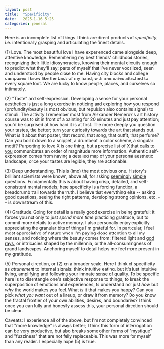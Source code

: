 ```yaml
---
layout: post
title:  "Specificity"
date:   2025-1-16 5:25
categories: general
---
```


Here is an incomplete list of things I think are direct products of *specificity*, i.e. intentionally grasping and articulating the finest details. 

(1) Love. The most beautiful love I have experienced came alongside deep, attentive knowledge. Remembering my best friends' childhood stories, recognizing their little idiosyncracies, knowing their mental circuits enough to predict what they'll say; parts of myself that I've never vocalized, seen and understood by people close to me. Having city blocks and college campuses I know like the back of my hand, with memories attached to every square foot. We are lucky to know people, places, and ourselves so intimately.

(2) "Taste" and self-expression. Developing a sense for your personal aesthetics is just a long exercise in noticing and exploring how you respond (profundity/beauty is most obvious, but repulsion also contains signal) to stimuli. The activity I remember most from Alexander Nemerov's art history course was to sit in front of a painting for 20 minutes and just pay attention; you'd be surprised at how hard it is at first. The more deeply you question your tastes, the better; turn your curiosity towards the art that stands out. What *is* it about that poster, that record, that song, that outfit, that perfume? Can you boil it down to a snippet, a drumbeat, a color scheme, a singular motif?  Purporting to love X is one thing, but a precise list of X that [calls to you](https://www.sarahblaustein.com/the-call-alexander-nemerov-talk.html) communicates an order of magnitude more information. Authentic self-expression comes from having a detailed map of your personal aesthetic landscape; once your tastes are legible, they are actionable.

(3) Deep understanding. This is (imo) the most obvious one. History's brilliant scientists were known, above all, for asking [seemingly](https://en.wikipedia.org/wiki/Surely_You%27re_Joking,_Mr._Feynman!) [simple](https://en.wikipedia.org/wiki/Einstein%27s_thought_experiments) questions. Fundamentally this is about having crisp, detailed, and self-consistent mental models; here specificity is a forcing function, a breadcrumb trail towards the truth. I believe that everything else -- asking good questions, seeing the right patterns, developing strong opinions, etc. -- is downstream of this. 

(4) Gratitude. Going for detail is a really good exercise in being grateful: it forces you not only to just *spend more time* practicing gratitude, but to commit more details to active memory. I also personally enjoy explicitly appreciating the granular bits of things I'm grateful for. In particular, I feel most appreciative of nature when I'm paying close attention to all my senses, and noticing where the beauty comes from: filtered light and [god rays](https://en.wikipedia.org/wiki/Crepuscular_rays), or intricacies shaped by the millennia, or the all-consumingness of grand landscapes. Anchoring myself to detail helps me feel more present in my gratitude.

(5) Personal direction, or (2) on a broader scale. Here I think of specificity as *attunement* to internal signals; think [intuitive eating](https://www.intuitiveeating.org/), but it's just intuitive living, amplifying and following your innnate [sense of quality](https://willhath.substack.com/p/losing-my-mind-in-the-siskiyous). To be specific here is to disentangle one's subjective response to things, to break the superposition of emotions and experiences, to understand not just *how* but *why* the world makes you feel. What *is* it that makes you happy? Can you pick *what you want* out of a lineup, or draw it from memory? Do you know the fractal frontier of your own abilities, desires, and boundaries? I think once you can fully and honestly assess this, your personal direction should be clear.

Caveats: I experience all of the above, but I'm not completely convinced that "more knowledge" is always better; I think this form of interrogation can be very productive, but also breaks some other forms of "mystique" and "fuzziness" that are not fully replaceable. This was more for myself than any reader. I especially hope (5) is true.